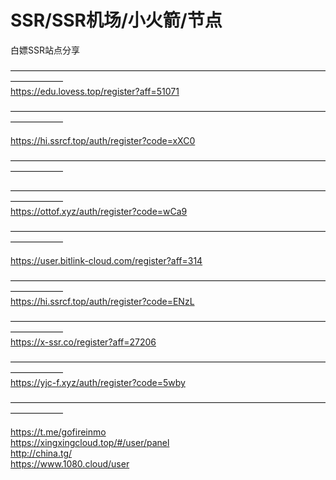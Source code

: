# SSR/SSR机场/小火箭/节点
白嫖SSR站点分享

——————————————————————————————————————————   
https://edu.lovess.top/register?aff=51071
                                          
—————————————————————————————————————————— 



https://hi.ssrcf.top/auth/register?code=xXC0


—————————————————————————————————————————— 


——————————————————————————————————————————   <br>
https://ottof.xyz/auth/register?code=wCa9

——————————————————————————————————————————   

https://user.bitlink-cloud.com/register?aff=314

——————————————————————————————————————————   
https://hi.ssrcf.top/auth/register?code=ENzL


——————————————————————————————————————————   
https://x-ssr.co/register?aff=27206

——————————————————————————————————————————   
https://yjc-f.xyz/auth/register?code=5wby



——————————————————————————————————————————   


https://t.me/gofireinmo<br>https://xingxingcloud.top/#/user/panel
<br>http://china.tg/<br>https://www.1080.cloud/user<br><br><br><br><br><br>

